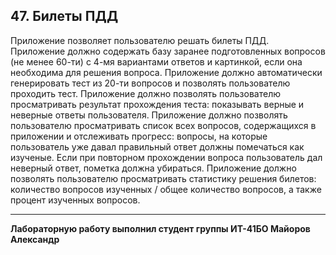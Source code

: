 ## 47. Билеты ПДД

Приложение позволяет пользователю решать билеты ПДД.
Приложение должно содержать базу заранее подготовленных вопросов (не менее 60-ти) с 4-мя вариантами ответов и картинкой, если она необходима для решения вопроса.
Приложение должно автоматически генерировать тест из 20-ти вопросов и позволять пользователю проходить тест.
Приложение должно позволять пользователю просматривать результат прохождения теста: показывать верные и неверные ответы пользователя.
Приложение должно позволять пользователю просматривать список всех вопросов, содержащихся в приложении и отслеживать прогресс: вопросы, на которые пользователь уже давал правильный ответ должны помечаться как изученые. Если при повторном прохождении вопроса пользователь дал неверный ответ, пометка должна убираться.
Приложение должно позволять пользователю просматривать статистику решения билетов: количество вопросов изученных / общее количество вопросов, а также процент изученных вопросов.

___

__Лабораторную работу выполнил студент группы ИТ-41БО Майоров Александр__